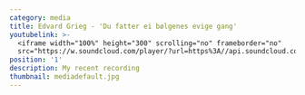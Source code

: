```yaml
---
category: media
title: Edvard Grieg - 'Du fatter ei bølgenes evige gang'
youtubelink: >-
  <iframe width="100%" height="300" scrolling="no" frameborder="no"
  src="https://w.soundcloud.com/player/?url=https%3A//api.soundcloud.com/tracks/364567139&amp;color=%23ff5500&amp;auto_play=false&amp;hide_related=false&amp;show_comments=true&amp;show_user=true&amp;show_reposts=false&amp;show_teaser=true&amp;visual=true"></iframe>
position: '1'
description: My recent recording
thumbnail: mediadefault.jpg
---
```


